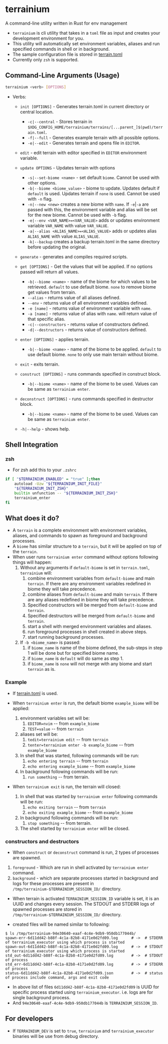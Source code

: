 # terrainium

A command-line utility written in Rust for env management

- `terrainium` is cli utility that takes in a `toml` file as input and creates your
  development environment for you.
- This utility will automatically set environment variables, aliases and run specified
  commands in shell or in background.
- The sample configuration file is stored in [terrain.toml](./example_configs/terrain.full.toml)
- Currently only `zsh` is supported.

## Command-Line Arguments (Usage)

```sh
terrainium <verb> [OPTIONS]
```

- Verbs:

  - `init [OPTIONS]` - Generates terrain.toml in current directory or
    central location.

    - `-c|--central` - Stores terrain in `$XDG_CONFIG_HOME/terrainium/terrains/[...parent_]$(pwd)/terrain.toml`.
    - `-f|--full` - Generates example terrain with all possible options.
    - `-e|--edit` - Generates terrain and opens file in `EDITOR`.

  - `edit` - edit terrain with editor specified in `EDITOR` environment variable.

  - `update OPTIONS` - Updates terrain with options

    - `-s|--set-biome <name>` - set default `biome`. Cannot be used with other options.
    - `-b|--biome <biome_value>` - biome to update. Updates default if `default`
      is used. Updates terrain if `none` is used. Cannot be used with `-n` flag.
    - `-n|--new <new>` creates a new biome with `name`. If `-e`|`-a` are passed with
      this, the environment variable and alias will be set for the new biome.
      Cannot be used with `-b` flag.
    - `-e|--env <VAR_NAME>=<VAR_VALUE>` adds or updates environment variable `VAR_NAME`
      with value `VAR_VALUE`.
    - `-a|--alias <ALIAS_NAME>=<ALIAS_VALUE>` adds or updates alias `ALIAS_NAME`
      with value `ALIAS_VALUE`.
    - `-k|--backup` creates a backup terrain.toml in the same directory before
      updating the original.

  - `generate` - generates and compiles required scripts.

  - `get [OPTIONS]` - Get the values that will be applied. If no options passed
    will return all values.

    - `-b|--biome <name>` - name of the biome for which values to be retrieved.
      `default` to use default biome. `none` to remove biome get values from terrain.
    - `--alias` - returns value of all aliases defined.
    - `--env` - returns value of all environment variables defined.
    - `-e [name]` - returns value of environment variable with `name`.
    - `-a [name]` - returns value of alias with `name`.
      will return value of that specific alias.
    - `-c|--constructors` - returns value of constructors defined.
    - `-d|--destructors` - returns value of constructors defined.

  - `enter [OPTIONS]` - applies terrain.

    - `-b|--biome <name>` - name of the biome to be applied. `default` to use
      default biome. `none` to only use main terrain without biome.

  - `exit` - exits terrain.

  - `construct [OPTIONS]` - runs commands specified in construct block.

    - `-b|--biome <name>` - name of the biome to be used. Values can be same as
      `terrainium enter`.

  - `deconstruct [OPTIONS]` - runs commands specified in destructor block.

    - `-b|--biome <name>` - name of the biome to be used. Values can be same as
      `terrainium enter`.

  - `-h|--help` - shows help.

## Shell Integration

### zsh

- For zsh add this to your `.zshrc`

```sh
if [ "$TERRAINIUM_ENABLED" = "true" ];then
    autoload -Uzw "${TERRAINIUM_INIT_FILE}"
    "${TERRAINIUM_INIT_ZSH}"
    builtin unfunction -- "${TERRAINIUM_INIT_ZSH}"
    terrainium_enter
fi
```

## What does it do?

- A `terrain` is a complete environment with environment variables, aliases, and
  commands to spawn as foreground and background processes.
- A `biome` has similar structure to a `terrain`, but it will be applied on top
  of the `terrain`.
- When user runs `terrainium enter` command without options following things will
  happen:
  1. Without any arguments if `default-biome` is set in `terrain.toml`,
     `terrainium` will:
     1. combine environment variables from `default-biome` and main `terrain`.
        If there are any environment variables redefined in biome they will take
        precedence.
     1. combine aliases from `default-biome` and main `terrain`.
        If there are any aliases redefined in biome they will take precedence.
     1. Specified constructors will be merged from `default-biome` and `terrain`.
     1. Specified destructors will be merged from `default-biome` and `terrain`.
     1. start a shell with merged environment variables and aliases.
     1. run foreground processes in shell created in above steps.
     1. start running background processes.
  1. If `-b <biome_name>` is passed:
     1. if `biome_name` is name of the biome defined, the sub-steps in step 1 will
        be done but for specified biome name.
     1. if `biome_name` is `default` will do same as step 1.
     1. if `biome_name` is `none` will not merge with any biome and start `terrain`
        as is.

### Example

- If [terrain.toml](./example_configs/terrain.full.toml) is used.
- When `terrainium enter` is run, the default biome `example_biome` will be applied:

  1. environment variables set will be:
     1. `EDITOR=nvim` -- from `example_biome`
     1. `TEST=value` -- from `terrain`
  1. aliases set will be:
     1. `tedit=terrainium edit` -- from `terrain`
     1. `tenter=terrainium enter -b example_biome` -- from `example_biome`
  1. In shell that was started, following commands will be run:
     1. `echo entering terrain` -- from `terrain`
     1. `echo entering example_biome` -- from `example_biome`
  1. In background following commands will be run:
     1. `run something` -- from terrain.

- When `terrainium exit` is run, the terrain will closed:
  1. In shell that was started by `terrainium enter` following commands will be run:
     1. `echo exiting terrain` -- from `terrain`
     1. `echo exiting example_biome` -- from `example_biome`
  1. In background following commands will be run:
     1. `stop something` -- from terrain.
  1. The shell started by `terrainium enter` will be closed.

### constructors and destructors

- When `construct` or `deconstruct` command is run, 2 types of processes are spawned.

1. `foreground` - Which are run in shell activated by `terrainium enter` command.
2. `background` - which are separate processes started in background and logs for
   these processes are present in `/tmp/terrainium-$TERRAINIUM_SESSION_ID/` directory.

- When terrain is activated `TERRAINIUM_SESSION_ID` variable is set, it is an UUID
  and changes every session. The STDOUT and STDERR logs of spawned processes are
  stored in `/tmp/terrainium-$TERRAINIUM_SESSION_ID/` directory.

- created files will be named similar to following:

```files
$ ls /tmp/terrainium-94e30640-eaaf-4c4e-9db9-950db177044b/
spawn-err-6d11dd42-b88f-4c1a-82b8-4171e0d2fd09.log      # ->  # STDERR of terrainium_executor using which process is started
spawn-out-6d11dd42-b88f-4c1a-82b8-4171e0d2fd09.log      # ->  # STDOUT of terrainium_executor using which process is started
std_out-6d11dd42-b88f-4c1a-82b8-4171e0d2fd09.log        # ->  # STDOUT of process
std_err-6d11dd42-b88f-4c1a-82b8-4171e0d2fd09.log        # ->  # STDERR of process
status-6d11dd42-b88f-4c1a-82b8-4171e0d2fd09.json        # ->  # status of process include command, args and exit code
```

- In above list of files `6d11dd42-b88f-4c1a-82b8-4171e0d2fd09`
  is UUID for specific process started using `terrainium_executor`. i.e.
  logs are for single background process.
- And `94e30640-eaaf-4c4e-9db9-950db177044b` is `TERRAINIUM_SESSION_ID`.

## For developers

- If `TERRAINIUM_DEV` is set to `true`, `terrainium` and `terrainium_executor`
  binaries will be use from debug directory.
